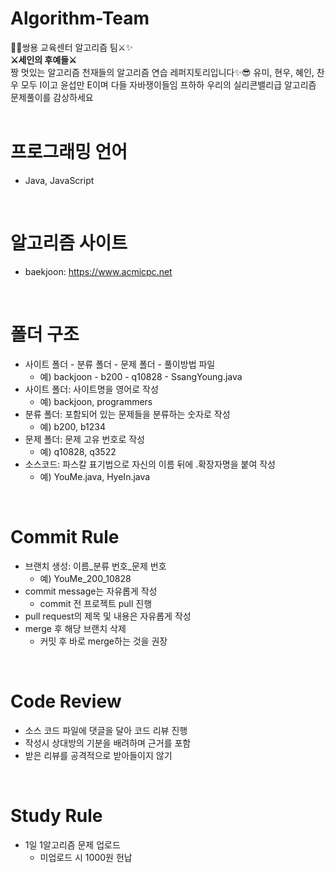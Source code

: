 # Algorithm-Team

🐲🐲쌍용 교육센터 알고리즘 팀⚔✨<br/>
**⚔세인의 후예들⚔**
<br/>
짱 멋있는 알고리즘 천재들의 알고리즘 연습 레퍼지토리입니다✨😎
유미, 현우, 혜인, 찬우 모두 I이고 윤섭만 E이며 다들 자바쟁이들임 프하하
 우리의 실리콘밸리급 알고리즘 문제풀이를 감상하세요
<br/><br/>
# 프로그래밍 언어
* Java, JavaScript
<br/>

# 알고리즘 사이트
* baekjoon: https://www.acmicpc.net
<br/>

# 폴더 구조
* 사이트 폴더 - 분류 폴더 - 문제 폴더 - 풀이방법 파일
  * 예) backjoon - b200 - q10828 - SsangYoung.java
* 사이트 폴더: 사이트명을 영어로 작성
  * 예) backjoon, programmers
* 분류 폴더: 포함되어 있는 문제들을 분류하는 숫자로 작성
  * 예) b200, b1234
* 문제 폴더: 문제 고유 번호로 작성
  * 예) q10828, q3522
* 소스코드: 파스칼 표기법으로 자신의 이름 뒤에 .확장자명을 붙여 작성
  * 예) YouMe.java, HyeIn.java
<br/>

# Commit Rule
* 브랜치 생성: 이름_분류 번호_문제 번호
  * 예) YouMe_200_10828
* commit message는 자유롭게 작성
  * commit 전 프로젝트 pull 진행
* pull request의 제목 및 내용은 자유롭게 작성
* merge 후 해당 브랜치 삭제
  * 커밋 후 바로 merge하는 것을 권장
<br/>

# Code Review
* 소스 코드 파일에 댓글을 달아 코드 리뷰 진행
* 작성시 상대방의 기분을 배려하며 근거를 포함
* 받은 리뷰를 공격적으로 받아들이지 않기
<br/>

# Study Rule
* 1일 1알고리즘 문제 업로드
  * 미업로드 시 1000원 헌납


